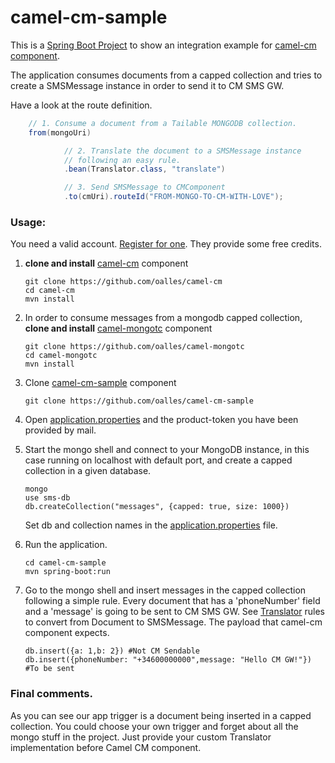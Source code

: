 # camel-cm-sample

This is a [Spring Boot Project](http://projects.spring.io/spring-boot/) to show an integration example for [camel-cm component](https://github.com/oalles/camel-cm).

The application consumes documents from a capped collection and tries to create a SMSMessage instance in order to send it to CM SMS GW.

Have a look at the route definition.

```java
	// 1. Consume a document from a Tailable MONGODB collection.
	from(mongoUri)

			// 2. Translate the document to a SMSMessage instance
			// following an easy rule.
			.bean(Translator.class, "translate")

			// 3. Send SMSMessage to CMComponent
			.to(cmUri).routeId("FROM-MONGO-TO-CM-WITH-LOVE");
```

### Usage:

You need a valid account. [Register for one](https://www.cmtelecom.com/support). They provide some free credits.

1. **clone and install** [camel-cm](https://github.com/oalles/camel-cm) component

	```
	git clone https://github.com/oalles/camel-cm
	cd camel-cm
	mvn install
	```
	
2. In order to consume messages from a mongodb capped collection, **clone and install** [camel-mongotc](https://github.com/oalles/camel-mongotc) component
	
	```
	git clone https://github.com/oalles/camel-mongotc
	cd camel-mongotc
	mvn install
	```
	
3. Clone [camel-cm-sample](https://github.com/oalles/camel-cm-sample) component
	
	```
	git clone https://github.com/oalles/camel-cm-sample
	```
	
4. Open [application.properties](https://github.com/oalles/camel-cm-sample/blob/master/src/main/resources/application.properties) and the product-token you have been provided by mail. 
5. Start the mongo shell and connect to your MongoDB instance, in this case running on localhost with default port, and create a capped collection in a given database. 
	
	```
	mongo
	use sms-db
	db.createCollection("messages", {capped: true, size: 1000})
	```
	 
	Set db and collection names in the [application.properties](https://github.com/oalles/camel-cm-sample/blob/master/src/main/resources/application.properties) file. 

6. Run the application.
	
	```	
	cd camel-cm-sample
	mvn spring-boot:run
	```
	
7. Go to the mongo shell and insert messages in the capped collection following a simple rule. Every document that has a 'phoneNumber' field and a 'message' is going to be sent to CM SMS GW. See [Translator](https://github.com/oalles/camel-cm-sample/blob/master/src/main/java/es/omarall/camel/cm/Translator.java) rules to convert from Document to SMSMessage. The payload that camel-cm component expects. 
	
	```
	db.insert({a: 1,b: 2}) #Not CM Sendable
	db.insert({phoneNumber: "+34600000000",message: "Hello CM GW!"}) #To be sent
	```

### Final comments.
As you can see our app trigger is a document being inserted in a capped collection. 
You could choose your own trigger and forget about all the mongo stuff in the project. 
Just provide your custom Translator implementation before Camel CM component.
 






